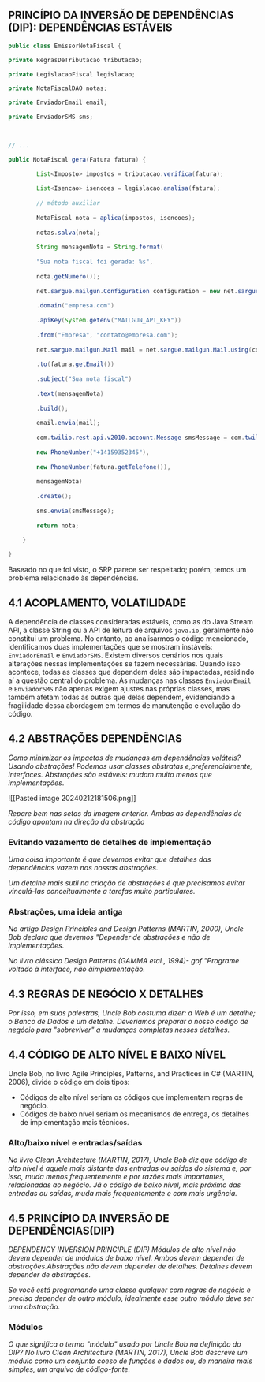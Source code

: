
## PRINCÍPIO DA INVERSÃO DE DEPENDÊNCIAS (DIP): DEPENDÊNCIAS ESTÁVEIS



```java 
public class EmissorNotaFiscal {

private RegrasDeTributacao tributacao;

private LegislacaoFiscal legislacao;

private NotaFiscalDAO notas;

private EnviadorEmail email;

private EnviadorSMS sms;

  

// ...

public NotaFiscal gera(Fatura fatura) {

		List<Imposto> impostos = tributacao.verifica(fatura);
		
		List<Isencao> isencoes = legislacao.analisa(fatura);
		
		// método auxiliar
		
		NotaFiscal nota = aplica(impostos, isencoes);
		
		notas.salva(nota);
		
		String mensagemNota = String.format(
		
		"Sua nota fiscal foi gerada: %s",
		
		nota.getNumero());
		
		net.sargue.mailgun.Configuration configuration = new net.sargue.mailgun.Configuration()
		
		.domain("empresa.com")
		
		.apiKey(System.getenv("MAILGUN_API_KEY"))
		
		.from("Empresa", "contato@empresa.com");
		
		net.sargue.mailgun.Mail mail = net.sargue.mailgun.Mail.using(configuration)
		
		.to(fatura.getEmail())
		
		.subject("Sua nota fiscal")
		
		.text(mensagemNota)
		
		.build();
		
		email.envia(mail);
		
		com.twilio.rest.api.v2010.account.Message smsMessage = com.twilio.rest.api.v2010.account.Message.creator(
		
		new PhoneNumber("+14159352345"),
		
		new PhoneNumber(fatura.getTelefone()),
		
		mensagemNota)
		
		.create();
		
		sms.envia(smsMessage);
		
		return nota;
	
	}

}
```

Baseado no que foi visto, o SRP parece ser respeitado; porém, temos um problema relacionado às dependências.

## 4.1  ACOPLAMENTO, VOLATILIDADE

A dependência de classes consideradas estáveis, como as do Java Stream API, a classe String ou a API de leitura de arquivos `java.io`, geralmente não constitui um problema. No entanto, ao analisarmos o código mencionado, identificamos duas implementações que se mostram instáveis: `EnviadorEmail` e `EnviadorSMS`. Existem diversos cenários nos quais alterações nessas implementações se fazem necessárias. Quando isso acontece, todas as classes que dependem delas são impactadas, residindo aí a questão central do problema. As mudanças nas classes `EnviadorEmail` e `EnviadorSMS` não apenas exigem ajustes nas próprias classes, mas também afetam todas as outras que delas dependem, evidenciando a fragilidade dessa abordagem em termos de manutenção e evolução do código. 

## 4.2 ABSTRAÇÕES DEPENDÊNCIAS 

*Como minimizar os impactos de mudanças em dependências voláteis? Usando  abstrações! Podemos usar classes abstratas e,preferencialmente, interfaces. Abstrações são estáveis: mudam muito menos que implementações*.

![[Pasted image 20240212181506.png]]

*Repare bem nas setas da imagem anterior. Ambas as dependências de código apontam na direção da abstração*

### Evitando vazamento de detalhes de implementação
*Uma coisa importante é que devemos evitar que detalhes das dependências vazem nas nossas abstrações.*

*Um detalhe mais sutil na criação de abstrações é que precisamos evitar vinculá-las conceitualmente a tarefas muito particulares.*

### Abstrações, uma ideia antiga

*No artigo Design Principles and Design Patterns (MARTIN, 2000),
Uncle Bob declara que devemos "Depender de abstrações e não de
implementações.*

*No livro clássico Design Patterns (GAMMA etal., 1994)- gof  "Programe voltado à interface, não àimplementação.*

## 4.3 REGRAS DE NEGÓCIO X DETALHES

*Por isso, em suas palestras, Uncle Bob costuma dizer: a Web é um detalhe; o Banco de Dados é um detalhe. Deveríamos preparar o nosso código de negócio para "sobreviver" a mudanças completas nesses detalhes.*

## 4.4 CÓDIGO DE ALTO NÍVEL E BAIXO NÍVEL

Uncle Bob, no livro Agile Principles, Patterns, and Practices in C# (MARTIN, 2006), divide o código em dois tipos:
* Códigos de alto nível seriam os códigos que implementam regras de negócio.
* Códigos de baixo nível seriam os mecanismos de entrega, os detalhes de implementação mais técnicos.
### Alto/baixo nível e entradas/saídas
*No livro Clean Architecture (MARTIN, 2017), Uncle Bob diz que código de alto nível é aquele mais distante das entradas ou saídas do sistema e, por isso, muda menos frequentemente e por razões mais importantes, relacionadas ao negócio.
Já o código de baixo nível, mais próximo das entradas ou saídas, muda mais frequentemente e com mais urgência.*

## 4.5 PRINCÍPIO DA INVERSÃO DE DEPENDÊNCIAS(DIP)

*DEPENDENCY INVERSION PRINCIPLE (DIP) Módulos de alto nível não devem depender de módulos de baixo nível. Ambos devem depender de abstrações.Abstrações não devem depender de detalhes. Detalhes devem depender de abstrações*.

*Se você está programando uma classe qualquer com regras de negócio e precisa depender de outro módulo, idealmente esse outro módulo deve ser uma abstração.*

### Módulos
*O que significa o termo "módulo" usado por Uncle Bob na definição do DIP? No livro Clean Architecture (MARTIN, 2017), Uncle Bob descreve um módulo como um conjunto coeso de
funções e dados ou, de maneira mais simples, um arquivo de código-fonte.*

